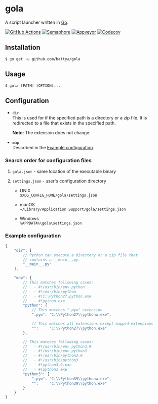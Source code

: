 # gola

A script launcher written in [Go](https://golang.org/).

[![GitHub Actions](https://github.com/hattya/gola/workflows/CI/badge.svg)](https://github.com/hattya/gola/actions?query=workflow:CI)
[![Semaphore](https://semaphoreci.com/api/v1/hattya/gola/branches/master/badge.svg)](https://semaphoreci.com/hattya/gola)
[![Appveyor](https://ci.appveyor.com/api/projects/status/lchmkujc6phas1l5/branch/master?svg=true)](https://ci.appveyor.com/project/hattya/gola)
[![Codecov](https://codecov.io/gh/hattya/gola/branch/master/graph/badge.svg)](https://codecov.io/gh/hattya/gola)


## Installation

```console
$ go get -u github.com/hattya/gola
```


## Usage

```console
$ gola [PATH] [OPTION]...
```


## Configuration

- `dir`  
  This is used for if the specified path is a directory or a zip file. It is
  redirected to a file that exists in the specified path.

  **Note**: The extension does not change.

- `map`  
  Described in the [Example configuration](#example-configuration).


### Search order for configuration files

1. `gola.json` - same location of the executable binary

2. `settings.json` - user's configuration directory

   - UNIX  
     `$XDG_CONFIG_HOME/gola/settings.json`

   - macOS  
     `~/Library/Application Support/gola/settings.json`

   - Windows  
     `%APPDATA%\gola\settings.json`


### Example configuration

```javascript
{
    "dir": [
        // Python can execute a directory or a zip file that
        // contains a __main__.py.
        "__main__.py"
    ],

    "map": {
        // This matches following cases:
        //   - #!/usr/bin/env python
        //   - #!/usr/bin/python
        //   - #!C:\Python27\python.exe
        //   - #!python.exe
        "python": {
            // This matches ".pyw" extension
            ".pyw": "C:\\Python27\\pythonw.exe",

            // This matches all extensions except mapped extensions
            "":     "C:\\Python27\\python.exe"
        },

        // This matches following cases:
        //   - #!/usr/bin/env python3.9
        //   - #!/usr/bin/env python3
        //   - #!/usr/bin/python3.9
        //   - #!/usr/bin/python3
        //   - #!python3.9.exe
        //   - #!python3.exe
        "python3": {
            ".pyw": "C:\\Python39\\pythonw.exe",
            "":     "C:\\Python39\\python.exe"
        }
    }
}
```
